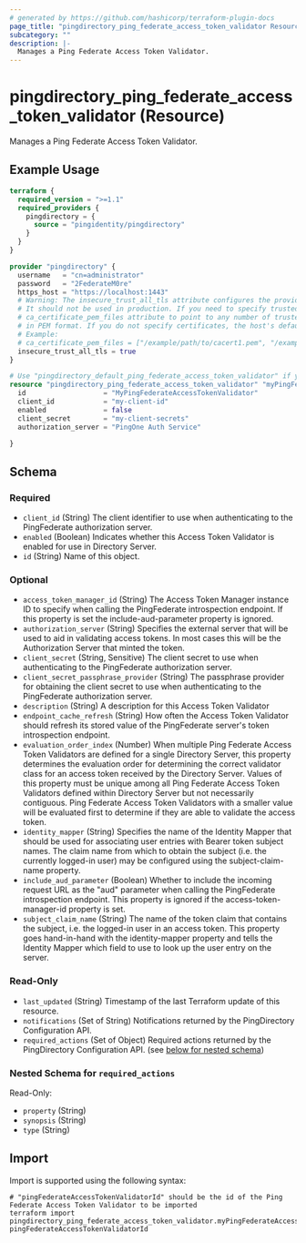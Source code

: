 ```yaml
---
# generated by https://github.com/hashicorp/terraform-plugin-docs
page_title: "pingdirectory_ping_federate_access_token_validator Resource - terraform-provider-pingdirectory"
subcategory: ""
description: |-
  Manages a Ping Federate Access Token Validator.
---
```


# pingdirectory_ping_federate_access_token_validator (Resource)

Manages a Ping Federate Access Token Validator.

## Example Usage

```terraform
terraform {
  required_version = ">=1.1"
  required_providers {
    pingdirectory = {
      source = "pingidentity/pingdirectory"
    }
  }
}

provider "pingdirectory" {
  username   = "cn=administrator"
  password   = "2FederateM0re"
  https_host = "https://localhost:1443"
  # Warning: The insecure_trust_all_tls attribute configures the provider to trust any certificate presented by the PingDirectory server.
  # It should not be used in production. If you need to specify trusted CA certificates, use the
  # ca_certificate_pem_files attribute to point to any number of trusted CA certificate files
  # in PEM format. If you do not specify certificates, the host's default root CA set will be used.
  # Example:
  # ca_certificate_pem_files = ["/example/path/to/cacert1.pem", "/example/path/to/cacert2.pem"]
  insecure_trust_all_tls = true
}

# Use "pingdirectory_default_ping_federate_access_token_validator" if you are adopting existing configuration from the PingDirectory server into Terraform
resource "pingdirectory_ping_federate_access_token_validator" "myPingFederateAccessTokenValidator" {
  id                   = "MyPingFederateAccessTokenValidator"
  client_id            = "my-client-id"
  enabled              = false
  client_secret        = "my-client-secrets"
  authorization_server = "PingOne Auth Service"

}
```

<!-- schema generated by tfplugindocs -->
## Schema

### Required

- `client_id` (String) The client identifier to use when authenticating to the PingFederate authorization server.
- `enabled` (Boolean) Indicates whether this Access Token Validator is enabled for use in Directory Server.
- `id` (String) Name of this object.

### Optional

- `access_token_manager_id` (String) The Access Token Manager instance ID to specify when calling the PingFederate introspection endpoint. If this property is set the include-aud-parameter property is ignored.
- `authorization_server` (String) Specifies the external server that will be used to aid in validating access tokens. In most cases this will be the Authorization Server that minted the token.
- `client_secret` (String, Sensitive) The client secret to use when authenticating to the PingFederate authorization server.
- `client_secret_passphrase_provider` (String) The passphrase provider for obtaining the client secret to use when authenticating to the PingFederate authorization server.
- `description` (String) A description for this Access Token Validator
- `endpoint_cache_refresh` (String) How often the Access Token Validator should refresh its stored value of the PingFederate server's token introspection endpoint.
- `evaluation_order_index` (Number) When multiple Ping Federate Access Token Validators are defined for a single Directory Server, this property determines the evaluation order for determining the correct validator class for an access token received by the Directory Server. Values of this property must be unique among all Ping Federate Access Token Validators defined within Directory Server but not necessarily contiguous. Ping Federate Access Token Validators with a smaller value will be evaluated first to determine if they are able to validate the access token.
- `identity_mapper` (String) Specifies the name of the Identity Mapper that should be used for associating user entries with Bearer token subject names. The claim name from which to obtain the subject (i.e. the currently logged-in user) may be configured using the subject-claim-name property.
- `include_aud_parameter` (Boolean) Whether to include the incoming request URL as the "aud" parameter when calling the PingFederate introspection endpoint. This property is ignored if the access-token-manager-id property is set.
- `subject_claim_name` (String) The name of the token claim that contains the subject, i.e. the logged-in user in an access token. This property goes hand-in-hand with the identity-mapper property and tells the Identity Mapper which field to use to look up the user entry on the server.

### Read-Only

- `last_updated` (String) Timestamp of the last Terraform update of this resource.
- `notifications` (Set of String) Notifications returned by the PingDirectory Configuration API.
- `required_actions` (Set of Object) Required actions returned by the PingDirectory Configuration API. (see [below for nested schema](#nestedatt--required_actions))

<a id="nestedatt--required_actions"></a>
### Nested Schema for `required_actions`

Read-Only:

- `property` (String)
- `synopsis` (String)
- `type` (String)

## Import

Import is supported using the following syntax:

```shell
# "pingFederateAccessTokenValidatorId" should be the id of the Ping Federate Access Token Validator to be imported
terraform import pingdirectory_ping_federate_access_token_validator.myPingFederateAccessTokenValidator pingFederateAccessTokenValidatorId
```
